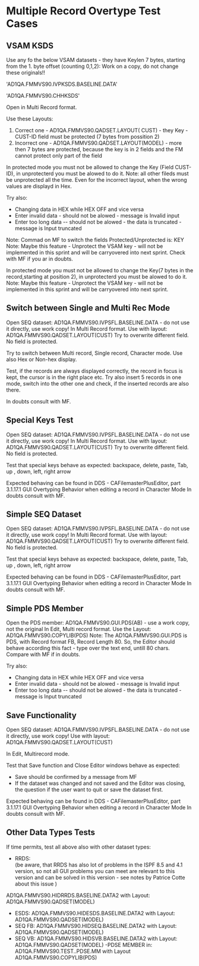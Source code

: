 Multiple Record Overtype Test Cases
===================================

VSAM KSDS
---------
Use any fo the below VSAM datasets - they have Keylen 7 bytes, starting from the 1. byte  offset (counting 0,1,2):
Work on a copy, do not  change these originals!!

'AD1QA.FMMVS90.IVPKSDS.BASELINE.DATA'

'AD1QA.FMMVS90.CHHKSDS'

Open in Multi Record format.

Use these Layouts:
1. Correct one - AD1QA.FMMVS90.QADSET.LAYOUT( CUST)  - they Key  - CUST-ID field must be protected (7 bytes from possition 2)
2. Incorrect one - AD1QA.FMMVS90.QADSET.LAYOUT(MODEL) - more then 7 bytes are protected, because the key is in 2 fields and the FM cannot protect only part of the field

In protected mode you must not be allowed to change the Key (Field  CUST-ID), in unprotecterd you must be alowed to do it.
Note: all other fileds must be unprotected all the time. Even for the incorrect layout, when the wrong values are displayd in Hex. 

Try also:
- Changing data in HEX while HEX OFF and vice versa
- Enter invalid data - should not be alowed - message is Invalid input
- Enter too long data -- should not be alowed - the data is truncated  - message is Input truncated


Note: Commad on MF  to switch the fields Protected/Unprotected is:  KEY
Note: Maybe this feature - Unprotect the VSAM key - will not be implemented in this sprint and will be carryovered into next sprint.
Check with MF if you ar in doubts.

In protected mode you must not be allowed to change the Key(7 bytes in the record,starting at position 2), in unprotecterd you must be alowed to do it.
Note: Maybe this feature - Unprotect the VSAM key - will not be implemented in this sprint and will be carryovered into next sprint.

Switch between Single and Multi Rec Mode
----------------------------------------
Open SEQ dataset:
AD1QA.FMMVS90.IVPSFL.BASELINE.DATA  - do not use it directly, use work copy!
In Multi Record format.
Use with layout:
AD1QA.FMMVS90.QADSET.LAYOUT(CUST)
Try to overwrite different field.  No field is protected.

Try to switch between Multi record, Single record, Character mode. Use also Hex or Non-hex display.

Test, if the records are always displayed correctly, the record in focus is kept, the cursor is in the right place etc.
Try also insert 5 records in one mode, switch into the other one and check, if the inserted records are also there.

In doubts consult with MF.

Special Keys Test
-----------------
Open SEQ dataset:
AD1QA.FMMVS90.IVPSFL.BASELINE.DATA  - do not use it directly, use work copy!
In Multi Record format.
Use with layout:
AD1QA.FMMVS90.QADSET.LAYOUT(CUST)
Try to overwrite different field.  No field is protected.

Test that special keys behave as expected:
backspace, delete, paste, Tab, up , down, left, right arrow 

Expected behaving can be found in DDS - CAFilemasterPlusEditor, part 3.1.17.1 GUI Overtyping Behavior when editing a record in Character Mode
In doubts consult with MF.

Simple SEQ Dataset
------------------
Open SEQ dataset:
AD1QA.FMMVS90.IVPSFL.BASELINE.DATA  - do not use it directly, use work copy!
In Multi Record format.
Use with layout:
AD1QA.FMMVS90.QADSET.LAYOUT(CUST)
Try to overwrite different field.  No field is protected.

Test that special keys behave as expected:
backspace, delete, paste, Tab, up , down, left, right arrow 

Expected behaving can be found in DDS - CAFilemasterPlusEditor, part 3.1.17.1 GUI Overtyping Behavior when editing a record in Character Mode
In doubts consult with MF.

Simple PDS Member
-----------------
Open the PDS member:
AD1QA.FMMVS90.GUI.PDS(AB) - use a work copy, not the original
In  Edit, Multi record format.
Use the Layout:
AD1QA.FMMVS90.COPYLIB(PDS)
Note:
The AD1QA.FMMVS90.GUI.PDS is PDS, with Record format FB,
Record Length 80. 
So, the Editor should behave according this fact - type over the text end, untill 80 chars. Compare with MF if in doubts.

Try also:
- Changing data in HEX while HEX OFF and vice versa
- Enter invalid data - should not be alowed - message is Invalid input
- Enter too long data -- should not be alowed - the data is truncated  - message is Input truncated

Save Functionality
------------------
Open SEQ dataset:
AD1QA.FMMVS90.IVPSFL.BASELINE.DATA  - do not use it directly, use work copy!
Use with layout:
AD1QA.FMMVS90.QADSET.LAYOUT(CUST)

In  Edit, Multirecord  mode.

Test that Save function  and Close Editor windows behave as expected:
- Save should be confirmed by a message from MF
- If the dataset was changed and not saved and the Editor was closing, the question if the user want to quit or save the dataset first.

Expected behaving can be found in DDS - CAFilemasterPlusEditor, part 3.1.17.1 GUI Overtyping Behavior when editing a record in Character Mode
In doubts consult with MF.

Other Data Types Tests
----------------------
If time permits, test all above also with  other dataset types:
- RRDS:  
(be aware, that RRDS has also lot of problems in the ISPF 8.5  and 4.1 version, so not all GUI problems you can meet  are relevant to this version and can be solved in this version - see notes by Patrice Cotte about this issue )

AD1QA.FMMVS90.HIDRRDS.BASELINE.DATA2 with
Layout: AD1QA.FMMVS90.QADSET(MODEL)
- ESDS:  AD1QA.FMMVS90.HIDESDS.BASELINE.DATA2 with
Layout: AD1QA.FMMVS90.QADSET(MODEL)
- SEQ FB: AD1QA.FMMVS90.HIDSEQ.BASELINE.DATA2 with
Layout: AD1QA.FMMVS90.QADSET(MODEL)
- SEQ VB: AD1QA.FMMVS90.HIDSVB.BASELINE.DATA2 with
Layout: AD1QA.FMMVS90.QADSET(MODEL)
-PDSE MEMBER in: AD1QA.FMMVS90.TEST..PDSE.MM with
Layout AD1QA.FMMVS90.COPYLIB(PDS)
